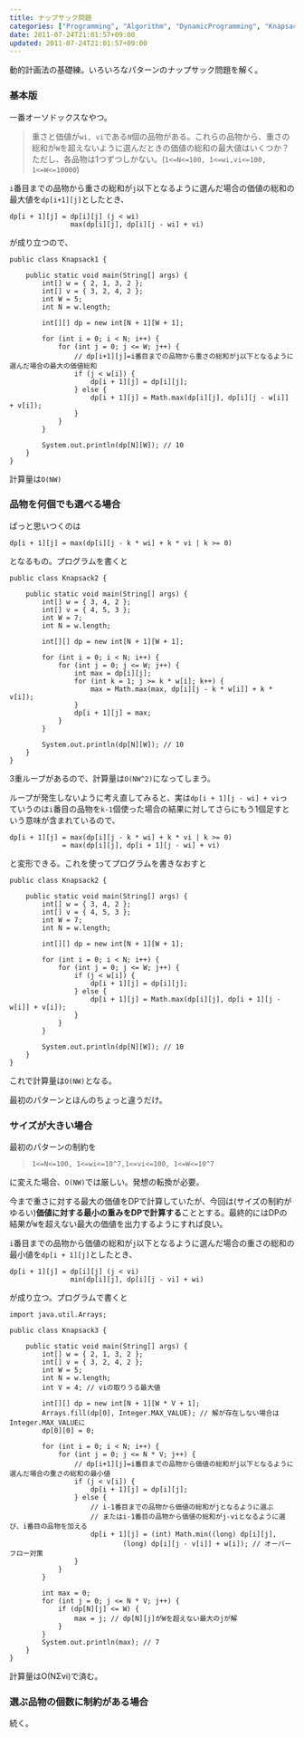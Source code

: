```yaml
---
title: ナップサック問題
categories: ["Programming", "Algorithm", "DynamicProgramming", "Knapsack"]
date: 2011-07-24T21:01:57+09:00
updated: 2011-07-24T21:01:57+09:00
---
```


動的計画法の基礎練。いろいろなパターンのナップサック問題を解く。

### 基本版

一番オーソドックスなやつ。

> 重さと価値が`wi, vi`である`N`個の品物がある。これらの品物から、重さの総和が`W`を超えないように選んだときの価値の総和の最大値はいくつか？ただし、各品物は1つずつしかない。(`1<=N<=100, 1<=wi,vi<=100, 1<=W<=10000`)

`i`番目までの品物から重さの総和が`j`以下となるように選んだ場合の価値の総和の最大値を`dp[i+1][j]`としたとき、

    dp[i + 1][j] = dp[i][j] (j < wi)
                   max(dp[i][j], dp[i][j - wi] + vi)

が成り立つので、

    public class Knapsack1 {
    
        public static void main(String[] args) {
            int[] w = { 2, 1, 3, 2 };
            int[] v = { 3, 2, 4, 2 };
            int W = 5;
            int N = w.length;
    
            int[][] dp = new int[N + 1][W + 1];
    
            for (int i = 0; i < N; i++) {
                for (int j = 0; j <= W; j++) {
                    // dp[i+1][j]=i番目までの品物から重さの総和がj以下となるように選んだ場合の最大の価値総和
                    if (j < w[i]) {
                        dp[i + 1][j] = dp[i][j];
                    } else {
                        dp[i + 1][j] = Math.max(dp[i][j], dp[i][j - w[i]] + v[i]);
                    }
                }
            }
    
            System.out.println(dp[N][W]); // 10
        }
    }

計算量は`O(NW)`

### 品物を何個でも選べる場合

ぱっと思いつくのは

    dp[i + 1][j] = max(dp[i][j - k * wi] + k * vi | k >= 0)

となるもの。プログラムを書くと


    public class Knapsack2 {
    
        public static void main(String[] args) {
            int[] w = { 3, 4, 2 };
            int[] v = { 4, 5, 3 };
            int W = 7;
            int N = w.length;
    
            int[][] dp = new int[N + 1][W + 1];
    
            for (int i = 0; i < N; i++) {
                for (int j = 0; j <= W; j++) {
                    int max = dp[i][j];
                    for (int k = 1; j >= k * w[i]; k++) {
                        max = Math.max(max, dp[i][j - k * w[i]] + k * v[i]);
                    }
                    dp[i + 1][j] = max;
                }
            }
    
            System.out.println(dp[N][W]); // 10
        }
    }

3重ループがあるので、計算量は`O(NW^2)`になってしまう。

ループが発生しないように考え直してみると、実は`dp[i + 1][j - wi] + vi`っていうのは`i`番目の品物を`k-1`個使った場合の結果に対してさらにもう1個足すという意味が含まれているので、

    dp[i + 1][j] = max(dp[i][j - k * wi] + k * vi | k >= 0)
                 = max(dp[i][j], dp[i + 1][j - wi] + vi)

と変形できる。これを使ってプログラムを書きなおすと

    public class Knapsack2 {
    
        public static void main(String[] args) {
            int[] w = { 3, 4, 2 };
            int[] v = { 4, 5, 3 };
            int W = 7;
            int N = w.length;
    
            int[][] dp = new int[N + 1][W + 1];
    
            for (int i = 0; i < N; i++) {
                for (int j = 0; j <= W; j++) {
                    if (j < w[i]) {
                        dp[i + 1][j] = dp[i][j];
                    } else {
                        dp[i + 1][j] = Math.max(dp[i][j], dp[i + 1][j - w[i]] + v[i]);
                    }
                }
            }
    
            System.out.println(dp[N][W]); // 10
        }
    }

これで計算量は`O(NW)`となる。

最初のパターンとほんのちょっと違うだけ。

### サイズが大きい場合

最初のパターンの制約を

> `1<=N<=100, 1<=wi<=10^7,1<=vi<=100, 1<=W<=10^7`

に変えた場合、`O(NW)`では厳しい。発想の転換が必要。

今まで重さに対する最大の価値をDPで計算していたが、今回は(サイズの制約がゆるい)**価値に対する最小の重みをDPで計算する**こととする。最終的にはDPの結果が`W`を超えない最大の価値を出力するようにすれば良い。

`i`番目までの品物から価値の総和が`j`以下となるように選んだ場合の重さの総和の最小値を`dp[i + 1][j]`としたとき、

    dp[i + 1][j] = dp[i][j] (j < vi)
                   min(dp[i][j], dp[i][j - vi] + wi)

が成り立つ。プログラムで書くと


    import java.util.Arrays;
    
    public class Knapsack3 {
    
        public static void main(String[] args) {
            int[] w = { 2, 1, 3, 2 };
            int[] v = { 3, 2, 4, 2 };
            int W = 5;
            int N = w.length;
            int V = 4; // viの取りうる最大値
    
            int[][] dp = new int[N + 1][W * V + 1];
            Arrays.fill(dp[0], Integer.MAX_VALUE); // 解が存在しない場合はInteger.MAX_VALUEに
            dp[0][0] = 0;
    
            for (int i = 0; i < N; i++) {
                for (int j = 0; j <= N * V; j++) {
                    // dp[i+1][j]=i番目までの品物から価値の総和がj以下となるように選んだ場合の重さの総和の最小値
                    if (j < v[i]) {
                        dp[i + 1][j] = dp[i][j];
                    } else {
                        // i-1番目までの品物から価値の総和がjとなるように選ぶ
                        // またはi-1番目の品物から価値の総和がj-viとなるように選び、i番目の品物を加える
                        dp[i + 1][j] = (int) Math.min((long) dp[i][j],
                                (long) dp[i][j - v[i]] + w[i]); // オーバーフロー対策
                    }
                }
            }
    
            int max = 0;
            for (int j = 0; j <= N * V; j++) {
                if (dp[N][j] <= W) {
                    max = j; // dp[N][j]がWを超えない最大のjが解
                }
            }
            System.out.println(max); // 7
        }
    }

計算量はO(NΣvi)で済む。

### 選ぶ品物の個数に制約がある場合

続く。
